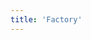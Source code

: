 ```yaml
---
title: 'Factory'
---
```


<script type="text/javascript" src="https://form.jotform.com/jsform/212039162556453"></script>